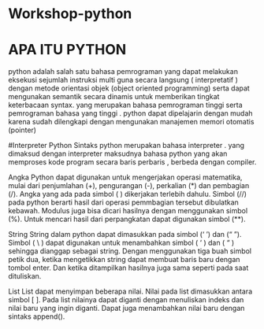 # Workshop-python
# APA ITU PYTHON
python adalah salah satu bahasa pemrograman yang dapat melakukan eksekusi sejumlah instruksi multi guna secara langsung ( interpretatif ) dengan metode orientasi objek (object oriented programming) serta dapat mengunakan semantik secara dinamis untuk memberikan tingkat keterbacaan syntax. yang merupakan bahasa pemrograman tinggi serta pemrograman bahasa yang tinggi . python dapat dipelajarin dengan mudah karena sudah dilengkapi dengan mengunakan manajemen memori otomatis (pointer)

#Interpreter Python
Sintaks python merupakan bahasa interpreter . yang dimaksud dengan interpreter maksudnya bahasa python yang akan memproses kode program secara baris perbaris , berbeda dengan compiler.

Angka
Python dapat digunakan untuk mengerjakan operasi matematika, mulai dari penjumlahan (+), pengurangan (-), perkalian (*) dan pembagian (/). Angka yang ada pada simbol ( ) dikerjakan terlebih dahulu. Simbol (//) pada python berarti hasil dari operasi pemmbagian tersebut dibulatkan kebawah. Modulus juga bisa dicari hasilnya dengan menggunakan simbol (%). Untuk mencari hasil dari perpangkatan dapat digunakan simbol (**).

String
String dalam python dapat dimasukkan pada simbol (‘ ’) dan (“ ”). Simbol ( \ ) dapat digunakan untuk menambahkan simbol ( ‘ ) dan ( “ ) sehingga dianggap sebagai string. Dengan menggunakan tiga buah simbol petik dua, ketika mengetikkan string dapat membuat baris baru dengan tombol enter. Dan ketika ditampilkan hasilnya juga sama seperti pada saat dituliskan.

List
List dapat menyimpan beberapa nilai. Nilai pada list dimasukkan antara simbol [ ]. Pada list nilainya dapat diganti dengan menuliskan indeks dan nilai baru yang ingin diganti. Dapat juga menambahkan nilai baru dengan sintaks append().
